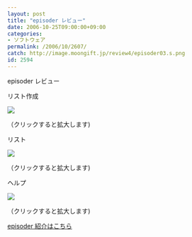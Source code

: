 ```yaml
---
layout: post
title: "episoder レビュー"
date: 2006-10-25T09:00:00+09:00
categories:
- ソフトウェア
permalink: /2006/10/2607/
catch: http://image.moongift.jp/review4/episoder03.s.png
id: 2594
---
```

episoder レビュー  
<!--more-->

リスト作成

  

[![](http://image.moongift.jp/review4/episoder02.s.png)](http://image.moongift.jp/review4/episoder02.png)  
  
（クリックすると拡大します)

  

リスト

  

[![](http://image.moongift.jp/review4/episoder03.s.png)](http://image.moongift.jp/review4/episoder03.png)  
  
（クリックすると拡大します)

  

ヘルプ

  

[![](http://image.moongift.jp/review4/episoder1.s.png)](http://image.moongift.jp/review4/episoder1.png)  
  
（クリックすると拡大します)

  

[episoder 紹介はこちら](http://oss.moongift.jp/intro/i-2606.html)

